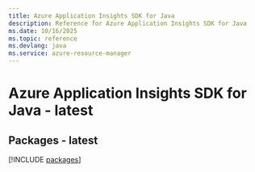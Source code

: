 ```yaml
---
title: Azure Application Insights SDK for Java
description: Reference for Azure Application Insights SDK for Java
ms.date: 10/16/2025
ms.topic: reference
ms.devlang: java
ms.service: azure-resource-manager
---
```

# Azure Application Insights SDK for Java - latest
## Packages - latest
[!INCLUDE [packages](application-insights-index.md)]